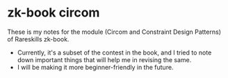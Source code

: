 # zk-book circom

These is my notes for the module (Circom and Constraint Design Patterns) of Rareskills zk-book.

- Currently, it's a subset of the contest in the book, and I tried to note down important things that will help me in revising the same.
- I will be making it more beginner-friendly in the future.
  
